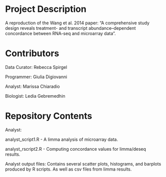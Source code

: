 # Project Description

A reproduction of the Wang et al. 2014 paper: “A comprehensive study design reveals treatment- and transcript abundance–dependent concordance between RNA-seq and microarray data”. 

# Contributors

Data Curator: Rebecca Spirgel

Programmer: Giulia Digiovanni

Analyst: Marissa Chiaradio

Biologist: Ledia Gebremedhin


# Repository Contents

Analyst: 

analyst_script1.R - A limma analysis of microarray data.

analyst_rscript2.R - Computing concordance values for limma/deseq results. 

  Analyst output files: Contains several scatter plots, histograms, and barplots produced by R scripts. As well as csv files from limma results. 

